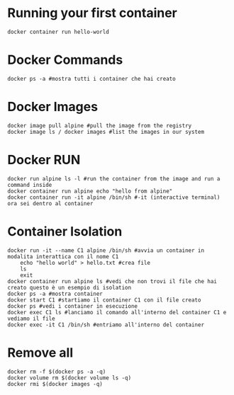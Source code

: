 # Running your first container

```shell
docker container run hello-world
```
# Docker Commands
```shell
docker ps -a #mostra tutti i container che hai creato
```
# Docker Images
```shell
docker image pull alpine #pull the image from the registry
docker image ls / docker images #list the images in our system
```
# Docker RUN
```shell
docker run alpine ls -l #run the container from the image and run a command inside
docker container run alpine echo "hello from alpine" 
docker container run -it alpine /bin/sh #-it (interactive terminal) ora sei dentro al container 
```

# Container Isolation

```shell
docker run -it --name C1 alpine /bin/sh #avvia un container in modalita interattica con il nome C1
    echo "hello world" > hello.txt #crea file 
    ls
    exit
docker container run alpine ls #vedi che non trovi il file che hai creato questo è un esempio di isolation
docker ps -a #mostra container
docker start C1 #startiamo il container C1 con il file creato
docker ps #vedi i container in esecuzione
docker exec C1 ls #lanciamo il comando all'interno del container C1 e vediamo il file
docker exec -it C1 /bin/sh #entriamo all'interno del container
```

# Remove all
```shell
docker rm -f $(docker ps -a -q)
docker volume rm $(docker volume ls -q)
docker rmi $(docker images -q)
```